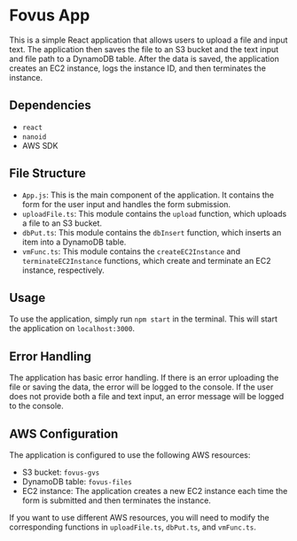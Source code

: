 # Fovus App

This is a simple React application that allows users to upload a file and input text. The application then saves the file to an S3 bucket and the text input and file path to a DynamoDB table. After the data is saved, the application creates an EC2 instance, logs the instance ID, and then terminates the instance.

## Dependencies

- `react`
- `nanoid`
- AWS SDK

## File Structure

- `App.js`: This is the main component of the application. It contains the form for the user input and handles the form submission.
- `uploadFile.ts`: This module contains the `upload` function, which uploads a file to an S3 bucket.
- `dbPut.ts`: This module contains the `dbInsert` function, which inserts an item into a DynamoDB table.
- `vmFunc.ts`: This module contains the `createEC2Instance` and `terminateEC2Instance` functions, which create and terminate an EC2 instance, respectively.

## Usage

To use the application, simply run `npm start` in the terminal. This will start the application on `localhost:3000`.

## Error Handling

The application has basic error handling. If there is an error uploading the file or saving the data, the error will be logged to the console. If the user does not provide both a file and text input, an error message will be logged to the console.

## AWS Configuration

The application is configured to use the following AWS resources:

- S3 bucket: `fovus-gvs`
- DynamoDB table: `fovus-files`
- EC2 instance: The application creates a new EC2 instance each time the form is submitted and then terminates the instance.

If you want to use different AWS resources, you will need to modify the corresponding functions in `uploadFile.ts`, `dbPut.ts`, and `vmFunc.ts`.